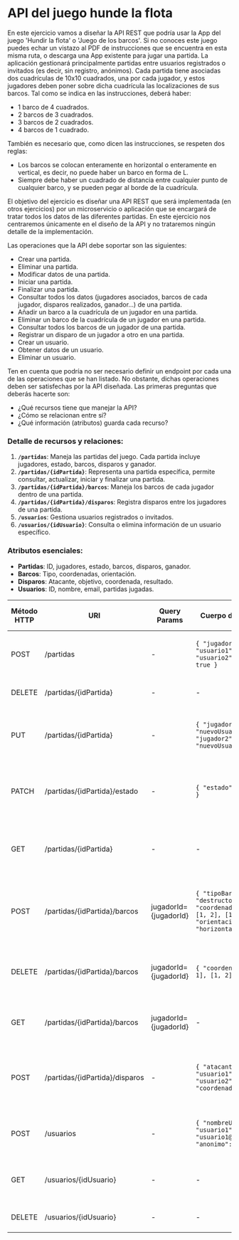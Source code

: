 # API del juego hunde la flota

En este ejercicio vamos a diseñar la API REST que podría usar la App del juego 'Hundir la flota' o 'Juego de los barcos'. Si no conoces este juego puedes echar un vistazo al PDF de instrucciones que se encuentra en esta misma ruta, o descarga una App existente para jugar una partida. La aplicación gestionará principalmente partidas entre usuarios registrados o invitados (es decir, sin registro, anónimos). Cada partida tiene asociadas dos cuadrículas de 10x10 cuadrados, una por cada jugador, y estos jugadores deben poner sobre dicha cuadrícula las localizaciones de sus barcos. Tal como se indica en las instrucciones, deberá haber:

-   1 barco de 4 cuadrados.
-   2 barcos de 3 cuadrados.
-   3 barcos de 2 cuadrados.
-   4 barcos de 1 cuadrado.

También es necesario que, como dicen las instrucciones, se respeten dos reglas:

-   Los barcos se colocan enteramente en horizontal o enteramente en vertical, es decir, no puede haber un barco en forma de L.
-   Siempre debe haber un cuadrado de distancia entre cualquier punto de cualquier barco, y se pueden pegar al borde de la cuadrícula.

El objetivo del ejercicio es diseñar una API REST que será implementada (en otros ejercicios) por un microservicio o aplicación que se encargará de tratar todos los datos de las diferentes partidas. En este ejercicio nos centraremos únicamente en el diseño de la API y no trataremos ningún detalle de la implementación.

Las operaciones que la API debe soportar son las siguientes:

-   Crear una partida.
-   Eliminar una partida.
-   Modificar datos de una partida.
-   Iniciar una partida.
-   Finalizar una partida.
-   Consultar todos los datos (jugadores asociados, barcos de cada jugador, disparos realizados, ganador...) de una partida.
-   Añadir un barco a la cuadrícula de un jugador en una partida.
-   Eliminar un barco de la cuadrícula de un jugador en una partida.
-   Consultar todos los barcos de un jugador de una partida.
-   Registrar un disparo de un jugador a otro en una partida.
-   Crear un usuario.
-   Obtener datos de un usuario.
-   Eliminar un usuario.

Ten en cuenta que podría no ser necesario definir un endpoint por cada una de las operaciones que se han listado. No obstante, dichas operaciones deben ser satisfechas por la API diseñada. Las primeras preguntas que deberás hacerte son:

-   ¿Qué recursos tiene que manejar la API?
-   ¿Cómo se relacionan entre sí?
-   ¿Qué información (atributos) guarda cada recurso?


### Detalle de recursos y relaciones:

1.  **`/partidas`**: Maneja las partidas del juego. Cada partida incluye jugadores, estado, barcos, disparos y ganador.
2.  **`/partidas/{idPartida}`**: Representa una partida específica, permite consultar, actualizar, iniciar y finalizar una partida.
3.  **`/partidas/{idPartida}/barcos`**: Maneja los barcos de cada jugador dentro de una partida.
4.  **`/partidas/{idPartida}/disparos`**: Registra disparos entre los jugadores de una partida.
5.  **`/usuarios`**: Gestiona usuarios registrados o invitados.
6.  **`/usuarios/{idUsuario}`**: Consulta o elimina información de un usuario específico.


### Atributos esenciales:

-   **Partidas**: ID, jugadores, estado, barcos, disparos, ganador.
-   **Barcos**: Tipo, coordenadas, orientación.
-   **Disparos**: Atacante, objetivo, coordenada, resultado.
-   **Usuarios**: ID, nombre, email, partidas jugadas.

| **Método HTTP** | **URI**                    | **Query Params**         | **Cuerpo de la Petición**                                                                            | **Cuerpo de la Respuesta**                                                                            | **Códigos HTTP de respuesta**                    |
|------------------|---------------------------|---------------------------|-------------------------------------------------------------------------------------------------------|-------------------------------------------------------------------------------------------------------|--------------------------------------------------|
| POST             | /partidas                 | -                         | `{ "jugador1": "usuario1", "jugador2": "usuario2", "anonimo": true }`                                 | `{ "idPartida": "abc123", "estado": "creada" }`                                                       | 201 Creada, 400 Solicitud Incorrecta             |
| DELETE           | /partidas/{idPartida}     | -                         | -                                                                                                     | `{ "mensaje": "Partida eliminada exitosamente" }`                                                     | 200 OK, 404 No Encontrada                        |
| PUT              | /partidas/{idPartida}     | -                         | `{ "jugador1": "nuevoUsuario1", "jugador2": "nuevoUsuario2" }`                                        | `{ "idPartida": "abc123", "estado": "actualizada" }`                                                  | 200 OK, 400 Solicitud Incorrecta, 404 No Encontrada |
| PATCH             | /partidas/{idPartida}/estado | -                       | `{ "estado": "iniciada" }`                                                                                                    | `{ "idPartida": "abc123", "estado": "iniciada" }`                                                     | 200 OK, 400 Solicitud Incorrecta, 404 No Encontrada                       |
| GET              | /partidas/{idPartida}     | -                         | -                                                                                                     | `{ "idPartida": "abc123", "jugadores": ["usuario1", "usuario2"], "estado": "en curso","barcos": [...], "disparos": [...], "ganador": null ... }`         | 200 OK, 404 No Encontrada                        |
| POST             | /partidas/{idPartida}/barcos | jugadorId={jugadorId}   | `{ "tipoBarco": "destructor", "coordenadas": [[1, 1], [1, 2], [1, 3]], "orientacion": "horizontal" }` | `{ "mensaje": "Barco añadido exitosamente" }`                                                         | 201 Creada, 400 Solicitud Incorrecta, 404 No Encontrada |
| DELETE           | /partidas/{idPartida}/barcos | jugadorId={jugadorId}   | `{ "coordenadas": [[1, 1], [1, 2], [1, 3]] }`                                                        | `{ "mensaje": "Barco eliminado exitosamente" }`                                                       | 200 OK, 400 Solicitud Incorrecta, 404 No Encontrada |
| GET              | /partidas/{idPartida}/barcos | jugadorId={jugadorId}   | -                                                                                                     | `{ "barcos": [{ "tipoBarco": "destructor", "coordenadas": [[1, 1], [1, 2], [1, 3]] }, ... ] }`        | 200 OK, 404 No Encontrada                        |
| POST             | /partidas/{idPartida}/disparos | -                      | `{ "atacante": "usuario1", "objetivo": "usuario2", "coordenada": [4, 5] }`                           | `{ "resultado": "impacto", "hundido": false, "mensaje": "Disparo registrado" }`                       | 201 Creada, 400 Solicitud Incorrecta, 404 No Encontrada |
| POST             | /usuarios                 | -                         | `{ "nombreUsuario": "usuario1", "email": "usuario1@ejemplo.com", "anonimo": false }`                  | `{ "idUsuario": "usuario1", "estado": "creado" }`                                                     | 201 Creada, 400 Solicitud Incorrecta             |
| GET              | /usuarios/{idUsuario}     | -                         | -                                                                                                     | `{ "idUsuario": "usuario1", "nombreUsuario": "usuario1", "email": "usuario1@ejemplo.com", ... }`      | 200 OK, 404 No Encontrada                        |
| DELETE           | /usuarios/{idUsuario}     | -                         | -                                                                                                     | `{ "mensaje": "Usuario eliminado exitosamente" }`                                                     | 200 OK, 404 No Encontrada                        |




